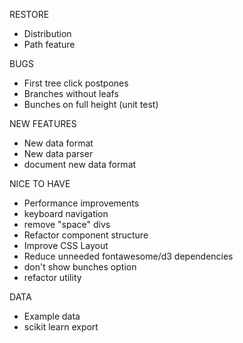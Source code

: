 RESTORE
- Distribution
- Path feature

BUGS
- First tree click postpones
- Branches without leafs
- Bunches on full height (unit test)

NEW FEATURES
- New data format
- New data parser
- document new data format

NICE TO HAVE
- Performance improvements
- keyboard navigation
- remove "space" divs
- Refactor component structure
- Improve CSS Layout
- Reduce unneeded fontawesome/d3 dependencies
- don't show bunches option
- refactor utility 

DATA
- Example data
- scikit learn export